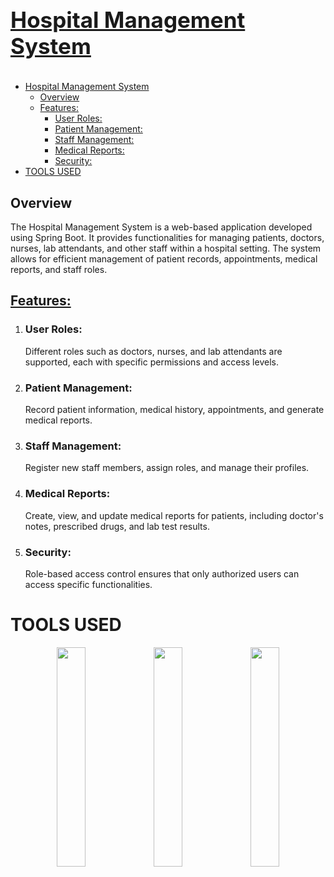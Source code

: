 # <p style ="font-size:35px"><u> Hospital Management System </u></p>
<!-- TOC -->
* [Hospital Management System](#hospital-management-system)
  * [Overview](#overview)
  * [Features:](#features-)
    * [User Roles:](#user-roles-)
    * [Patient Management:](#patient-management-)
    * [Staff Management:](#staff-management-)
    * [Medical Reports:](#medical-reports-)
    * [Security:](#security-)
* [TOOLS USED](#tools-used)
<!-- TOC -->
## Overview
The Hospital Management System is a web-based application developed using Spring Boot. It provides functionalities for managing patients, doctors, nurses, lab attendants, and other staff within a hospital setting. The system allows for efficient management of patient records, appointments, medical reports, and staff roles.

## <U>Features:</U>
1. ### User Roles: 
    Different roles such as doctors, nurses, and lab attendants are supported, each with specific permissions and access levels.
2. ### Patient Management: 
    Record patient information, medical history, appointments, and generate medical reports.
3. ### Staff Management: 
    Register new staff members, assign roles, and manage their profiles.
4. ### Medical Reports:
    Create, view, and update medical reports for patients, including doctor's notes, prescribed drugs, and lab test results.
5. ### Security: 
    Role-based access control ensures that only authorized users can access specific functionalities.

# TOOLS USED
<div style="text-align:center;">
<img src="https://user-images.githubusercontent.com/33158051/103466606-760a4000-4d14-11eb-9941-2f3d00371471.png" width="30%"/>
<img src="https://camo.githubusercontent.com/3e4118f27767322e9246daeaad4c3a96dad62c79bcae01b9788b4a753b720883/68747470733a2f2f75706c6f61642e77696b696d656469612e6f72672f77696b6970656469612f656e2f7468756d622f332f33302f4a6176615f70726f6772616d6d696e675f6c616e67756167655f6c6f676f2e7376672f33303070782d4a6176615f70726f6772616d6d696e675f6c616e67756167655f6c6f676f2e7376672e706e67" width="30%"/>
<img src="https://www.freepnglogos.com/uploads/logo-mysql-png/logo-mysql-mysql-logo-png-images-are-download-crazypng-21.png" width="30%"/>
</div>
